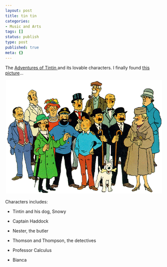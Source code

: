 ```yaml
---
layout: post
title: tin tin
categories:
- Music and Arts
tags: []
status: publish
type: post
published: true
meta: {}
---
```

The <a href="http://en.wikipedia.org/wiki/The_Adventures_of_Tintin">Adventures of Tintin </a>and its lovable characters. I finally found <a href="http://en.wikipedia.org/wiki/Image:TintinCast.gif">this picture</a>...
<p align="center"><img src="/img/tintincast.gif" /></p>
<p align="left">Characters includes:</p>

<ul>
	<li>
<p align="left">Tintin and his dog, Snowy</p>
</li>
	<li>
<p align="left">Captain Haddock</p>
</li>
	<li>
<p align="left">Nester, the butler</p>
</li>
	<li>
<p align="left">Thomson and Thompson, the detectives</p>
</li>
	<li>
<p align="left">Professor Calculus</p>
</li>
	<li>
<p align="left">Bianca</p>
</li>
</ul>
